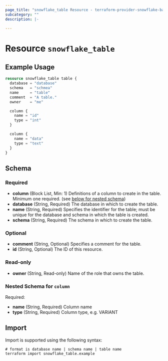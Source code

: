 ```yaml
---
page_title: "snowflake_table Resource - terraform-provider-snowflake-back"
subcategory: ""
description: |-
  
---
```


# Resource `snowflake_table`



## Example Usage

```terraform
resource snowflake_table table {
  database = "database"
  schema   = "schmea"
  name     = "table"
  comment  = "A table."
  owner    = "me"

  column {
    name = "id"
    type = "int"
  }

  column {
    name = "data"
    type = "text"
  }
}
```

## Schema

### Required

- **column** (Block List, Min: 1) Definitions of a column to create in the table. Minimum one required. (see [below for nested schema](#nestedblock--column))
- **database** (String, Required) The database in which to create the table.
- **name** (String, Required) Specifies the identifier for the table; must be unique for the database and schema in which the table is created.
- **schema** (String, Required) The schema in which to create the table.

### Optional

- **comment** (String, Optional) Specifies a comment for the table.
- **id** (String, Optional) The ID of this resource.

### Read-only

- **owner** (String, Read-only) Name of the role that owns the table.

<a id="nestedblock--column"></a>
### Nested Schema for `column`

Required:

- **name** (String, Required) Column name
- **type** (String, Required) Column type, e.g. VARIANT

## Import

Import is supported using the following syntax:

```shell
# format is database name | schema name | table name
terraform import snowflake_table.example
```
